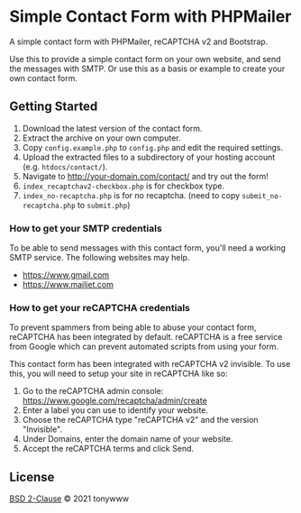 # Simple Contact Form with PHPMailer

A simple contact form with PHPMailer, reCAPTCHA v2 and Bootstrap.

Use this to provide a simple contact form on your own website, and send the messages with SMTP. Or use this as a basis or example to create your own contact form. 

## Getting Started

1. Download the latest version of the contact form.
2. Extract the archive on your own computer.
3. Copy `config.example.php` to `config.php` and edit the required settings.
4. Upload the extracted files to a subdirectory of your hosting account (e.g. `htdocs/contact/`).
5. Navigate to http://your-domain.com/contact/ and try out the form!
6. `index_recaptchav2-checkbox.php` is for checkbox type.
7. `index_no-recaptcha.php` is for no recaptcha.
   (need to copy `submit_no-recaptcha.php` to `submit.php`)

### How to get your SMTP credentials

To be able to send messages with this contact form, you'll need a working SMTP service. The following websites may help.

 - https://www.gmail.com
 - https://www.mailjet.com

### How to get your reCAPTCHA credentials

To prevent spammers from being able to abuse your contact form, reCAPTCHA has been integrated by default. reCAPTCHA is a free service from Google which can prevent automated scripts from using your form.

This contact form has been integrated with reCAPTCHA v2 invisible. To use this, you will need to setup your site in reCAPTCHA like so:

1. Go to the reCAPTCHA admin console: https://www.google.com/recaptcha/admin/create
2. Enter a label you can use to identify your website.
3. Choose the reCAPTCHA type "reCAPTCHA v2" and the version "Invisible".
4. Under Domains, enter the domain name of your website.
5. Accept the reCAPTCHA terms and click Send.

## License
[BSD 2-Clause](LICENSE) © 2021 tonywww
